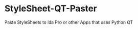 StyleSheet-QT-Paster
====================

Paste StyleSheets to Ida Pro or other Apps that uses Python QT
